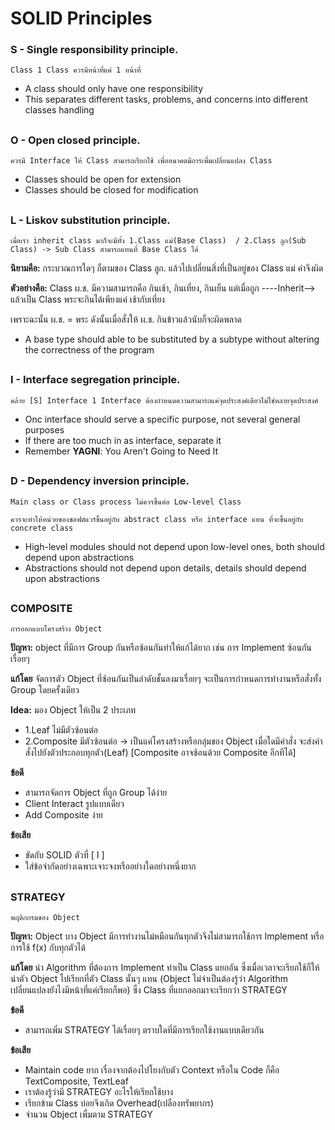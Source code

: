# SOLID Principles
### S - Single responsibility principle. 

`
Class 1 Class ควรมีหน้าที่แค่ 1 หน้าที่
`
- A class should only have one responsibility
- This separates different tasks, problems, and concerns into different classes handling

##


### O - Open closed principle. 
`
ควรมี Interface ให้ Class สามารถเรียกใช้ เพื่ออนาคตมีการเพื่มเปลี่ยนแปลง Class
`
- Classes should be open for extension
- Classes should be closed for modification

##

### L - Liskov substitution principle.
`
เมื่อเรา inherit class มาก็จะมีทั้ง 1.Class แม่(Base Class)  / 2.Class ลูก(Sub Class) -> Sub Class สามารถแทนที่ Base Class ได้ 
`

**นิยามคือ:** กระบวณการใดๆ ก็ตามของ Class ลูก. แล้วไปเปลี่ยนสิ่งที่เป็นอยู่ของ Class แม่ ค่าจึงผิด

**ตัวอย่างคือ:** Class ผ.ช. มีความสามารถคือ กินเช้า, กินเที่ยง, กินเย็น แต่เมื่อถูก ----Inherit--> แล้วเป็น Class พระจะกินได้เพียงแค่ เช้ากับเที่ยง    

เพราะฉะนั้น ผ.ช. = พระ ดังนั้นเมื่อสั่งให้ ผ.ช. กินข้าวแล้วนับก็จะผิดพลาด
- A base type should able to be substituted by a subtype without altering the correctness of the program

##

### I - Interface segregation principle.
`
คล้าย [S] Interface 1 Interface ต้องกำหนดความสามารถแค่จุดประสงค์เดียวไม่ใช่หลายจุดประสงค์
`

- Onc interface should serve a specific purpose, not several general purposes
- If there are too much in as interface, separate it
- Remember **YAGNI**: You Aren't Going to Need It

##

### D - Dependency inversion principle. 
`Main class or Class process ไม่ควรขึ้นต่อ Low-level Class`

`ควรจะทำให้หน่วยของซอฟต์แวร์ขึ้นอยู่กับ abstract class หรือ interface แทน ที่จะขึ้นอยู่กับ concrete class`

- High-level modules should not depend upon low-level ones, both should depend upon abstractions 
- Abstractions should not depend upon details, details should depend upon abstractions

##

### COMPOSITE
`การออกแบบโครงสร้าง Object `

**ปัญหา:** object ที่มีการ Group กันหรือซ้อนกันทำให้แก้ได้ยาก เช่น การ Implement ซ้อนกันเรื่อยๆ  

**แก้โดย** จัดการตัว Object ที่ซ้อนกันเป็นลำดับชั้นลงมาเรื่อยๆ จะเป็นการกำหนดการทำงานหรือสั่งทั้ง Group โดยครั้งเดียว

**Idea:** มอง Object ให้เป็น 2 ประเภท 

 - 1.Leaf ไม่มีตัวซ้อนต่อ  
 - 2.Composite มีตัวซ้อนต่อ -> เป็นแค่โครงสร้างหรือกลุ่มของ Object เมื่อใดมีคำสั่ง จะส่งคำสั่งไปยังตัวประกอบทุกตัว(Leaf)   [Composite อาจซ้อนด้วย Composite อีกทีได้]

**ข้อดี**

- สามารถจัดการ Object ที่ถูก Group ได้ง่าย
- Client Interact รูปแบบเดียว
- Add Composite ง่าย

**ข้อเสีย**

- ขัดกับ SOLID ตัวที่ [ I ]
- ใส่ข้อจำกัดอย่างเฉพาะเจาะจงหรืออย่างใดอย่างหนึ่งยาก

##

### STRATEGY
`พฤติกกรมของ Object `

**ปัญหา:** Object บาง Object มีการทำงานไม่หมือนกันทุกตัวจึงไม่สามารถใช้การ Implement หรือการใช้ f(x) กับทุกตัวได้

**แก้โดย** นำ Algorithm ที่ต้องการ Implement ทำเป็น Class แยกอัน ซึ่งเมื่อเวลาจะเรียกใช้ก็ให้นำตัว Object ไปเรียกที่ตัว Class นั้นๆ แทน (Object ไม่จำเป็นต้องรู้ว่า Algorithm เปลี่ยนแปลงยังไงมีหน้าที่แค่เรียกก็พอ) ซึ่ง Class ที่แยกออกมาจะเรียกว่า STRATEGY

**ข้อดี**

- สามารถเพิ่ม STRATEGY ได้เรื่อยๆ ตราบใดที่มีการเรียกใช้งานแบบเดียวกัน

**ข้อเสีย**

- Maintain code ยาก เรื่องจากต้องไปโยงกับตัว Context หรือใน Code ก็คือ TextComposite, TextLeaf
- เราต้องรู้ว่ามี STRATEGY อะไรให้เรียกใช้บาง
- เรียกข้าม Class บ่อยจึงเกิด Overhead(เปลืองทรัพยากร)
- จำนวน Object เพื่มตาม STRATEGY
 
